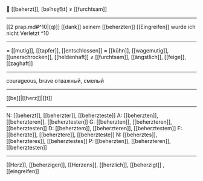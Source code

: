 💪 [[beherzt]], [bəˈhɛɐ̯t͡st] ≠ [[furchtsam]]

---
[[2 prap.md#^10|(q)]] [[dank]] seinem [[beherzten]] [[Eingreifen]] wurde ich nicht Verletzt ^10

---
= [[mutig]], [[tapfer]], [[entschlossen]]
≈ [[kühn]], [[wagemutig]], [[unerschrocken]], [[heldenhaft]]
≠ [[furchtsam]], [[ängstlich]], [[feige]], [[zaghaft]]

---
courageous, brave
отважный, смелый

---
[[be]]|[[herz]]|[[t]]

---
N: [[beherzt]], [[beherzter]], [[beherzteste]]
A: [[beherzten]], [[beherzteren]], [[beherztesten]]
G: [[beherzten]], [[beherzteren]], [[beherztesten]]
D: [[beherztem]], [[beherzteren]], [[beherztestem]]
F: [[beherzte]], [[beherztere]], [[beherzteste]]
N: [[beherztes]], [[beherzteres]], [[beherztestes]]
P: [[beherzten]], [[beherzteren]], [[beherztesten]]

---
[[Herz]], [[beherzigen]], [[Herzens]], [[herzlich]], [[beherzigt]]
, [[eingreifen]]